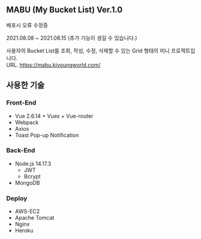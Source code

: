 ## **MABU (My Bucket List) Ver.1.0**
배포시 오류 수정중

2021.08.08 ~ 2021.08.15 (추가 기능이 생길 수 있습니다.)

사용자의 Bucket List를 조회, 작성, 수정, 삭제할 수 있는 Grid 형태의 미니 프로젝트입니다.<br>
URL. https://mabu.kiyoungworld.com/

## 사용한 기술

### Front-End

- Vue 2.6.14 + Vuex + Vue-router
- Webpack
- Axios
- Toast Pop-up Notification

### **Back-End**

- Node.js 14.17.3
    - JWT
    - Bcrypt
- MongoDB

### Deploy

- AWS-EC2
- Apache Tomcat
- Nginx
- Heroku
